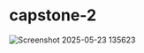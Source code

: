 # capstone-2
![Screenshot 2025-05-23 135623](https://github.com/user-attachments/assets/edf2ef56-8c8d-4845-a299-3dbea3ac801c)
